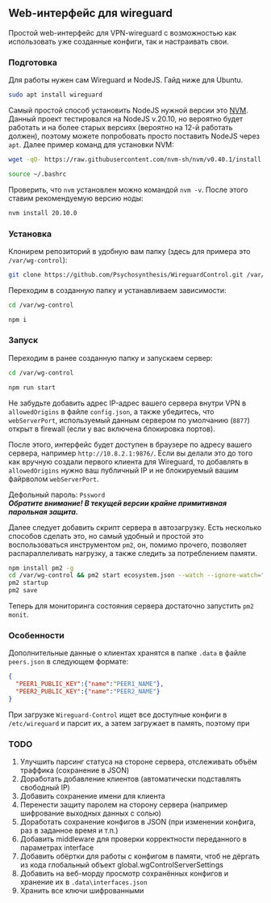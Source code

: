 ## Web-интерфейс для wireguard
Простой web-интерфейс для VPN-wireguard с возможностью как использовать уже созданные конфиги, так и настраивать свои.

### Подготовка
Для работы нужен сам Wireguard и NodeJS. Гайд ниже для Ubuntu.
```bash
sudo apt install wireguard
```
Самый простой способ установить NodeJS нужной версии это [NVM](https://github.com/nvm-sh/nvm). Данный проект тестировался на NodeJS v.20.10, но вероятно будет работать и на более старых версиях (вероятно на 12-й работать должен), поэтому можете попробовать просто поставить NodeJS через `apt`. Далее пример команд для установки NVM:
```bash
wget -qO- https://raw.githubusercontent.com/nvm-sh/nvm/v0.40.1/install.sh | bash

source ~/.bashrc
```
Проверить, что `nvm` установлен можно командой `nvm -v`. После этого ставим рекомендуемую версию ноды:
```bash
nvm install 20.10.0
```

### Установка
Клонирем репозиторий в удобную вам папку (здесь для примера это `/var/wg-control`):
```bash
git clone https://github.com/Psychosynthesis/WireguardControl.git /var/wg-control
```

Переходим в созданную папку и устанавливаем зависимости:
```bash
cd /var/wg-control

npm i
```

### Запуск
Переходим в ранее созданную папку и запускаем сервер:
```bash
cd /var/wg-control

npm run start
```
Не забудьте добавить адрес IP-адрес вашего сервера внутри VPN в `allowedOrigins` в файле `config.json`, а также убедитесь, что `webServerPort`, используемый данным сервером по умолчанию (`8877`) открыт в firewall (если у вас включена блокировка портов).

После этого, интерфейс будет доступен в браузере по адресу вашего сервера, например `http://10.8.2.1:9876/`.
Если вы делали это до того как вручную создали первого клиента для Wireguard, то добавлять в `allowedOrigins` нужно ваш публичный IP и не блокируемый вашим файрволом `webServerPort`.

Дефольный пароль: `Pssword` \
***Обратите внимание! В текущей версии крайне примитивная парольная защита.***

Далее следует добавить скрипт сервера в автозагрузку. Есть несколько способов сделать это, но самый удобный и простой это воспользоваться инструментом `pm2`, он, помимо прочего, позволяет распараллеливать нагрузку, а также следить за потреблением памяти.

```bash
npm install pm2 -g
cd /var/wg-control && pm2 start ecosystem.json --watch --ignore-watch="node_modules"
pm2 startup
pm2 save
```
Теперь для мониторинга состояния сервера достаточно запустить `pm2 monit`.

### Особенности
Дополнительные данные о клиентах хранятся в папке `.data` в файле `peers.json` в следующем формате:
```JSON
{
  "PEER1_PUBLIC_KEY":{"name":"PEER1_NAME"},
  "PEER2_PUBLIC_KEY":{"name":"PEER2_NAME"}
}
```

При загрузке `Wireguard-Control` ищет все доступные конфиги в `/etc/wireguard` и парсит их, а затем загружает в память, поэтому при

### TODO
 1. Улучшить парсинг статуса на стороне сервера, отслеживать объём траффика (сохранение в JSON)
 2. Доработать добавление клиентов (автоматически подставлять свободный IP)
 3. Добавить сохранение имени для клиента
 4. Перенести защиту паролем на сторону сервера (например шифрование выходных данных с солью)
 5. Доработать сохранение конфигов в JSON (при изменении конфига, раз в заданное время и т.п.)
 6. Добавить middleware для проверки корректности переданного в параметрах interface
 7. Добавить обёртки для работы с конфигом в памяти, чтоб не дёргать из кода глобальный объект global.wgControlServerSettings
 8. Добавить на веб-морду просмотр сохранённых конфигов и хранение их в `.data\interfaces.json`
 9. Хранить все ключи шифрованными

